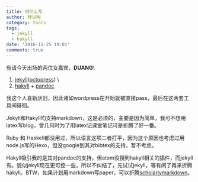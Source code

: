```yaml
---
title: 用什么写
author: 林以明
category: tools
tags:
  - jekyll
  - hakyll
date: '2016-11-25 19:01'
comments: true
---
```


有请今天出场的两位女嘉宾，**DUANG**\
1. [jekyll](https://jekyllrb.com/, "Transform your plain text into static blogs")([octopress](http://octopress.org/)) \
2. [hakyll](https://jaspervdj.be/hakyll/) + [pandoc](http://pandoc.org/)
 
 我这个人喜新厌旧，因此诸如wordpress在开始就被直接pass，最后在这两套工具间徘徊。
 
 Jekyll和Hakyll均支持markdown，这是必须的，主要是因为简单，我可不想用latex写blog，曾几何时为了用latex记课堂笔记可是折腾了好一番。
 
 Ruby 和 Haskell都没用过，所以语言这项二者打平，因为这个原因也考虑过用node.js写的Hexo，但没google到其对bibtex的支持，暂不考虑。
 
 Hakyll吸引我的是其对pandoc的支持，但atom没搜到hakyll相关的插件，而jekyll有。貌似jekyll现在更可控一些，所以不纠结了，先试试jekyll，等有闲了再来折腾hakyll。BTW，如果计划用markdown写paper，可以折腾[scholarlymarkdown](http://scholarlymarkdown.com/)。
